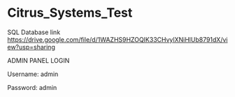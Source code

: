 # Citrus_Systems_Test

SQL Database link https://drive.google.com/file/d/1WAZHS9HZOQIK33CHvylXNiHlUb8791dX/view?usp=sharing

ADMIN PANEL LOGIN
 
 Username: admin
 
 Password: admin
 
